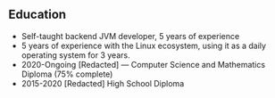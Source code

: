## Education

- Self-taught backend JVM developer, 5 years of experience
- 5 years of experience with the Linux ecosystem, using it as a daily operating system for 3 years.
- 2020-Ongoing <span class="text-muted">[Redacted]</span> — Computer Science and Mathematics Diploma (75% complete)
- 2015-2020 <span class="text-muted">[Redacted]</span> High School Diploma
